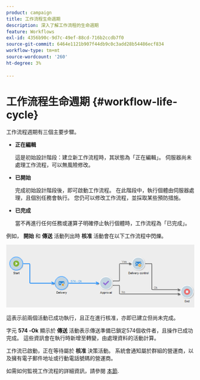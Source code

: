 ```yaml
---
product: campaign
title: 工作流程生命週期
description: 深入了解工作流程的生命週期
feature: Workflows
exl-id: 4356b90c-9d7c-49ef-88cd-716b2ccdb7f0
source-git-commit: 6464e1121b907f44db9c0c3add28b54486ecf834
workflow-type: tm+mt
source-wordcount: '260'
ht-degree: 3%

---
```


# 工作流程生命週期 {#workflow-life-cycle}



工作流程週期有三個主要步驟。

* **正在編輯**

   這是初始設計階段：建立新工作流程時，其狀態為「正在編輯」。 伺服器尚未處理工作流程，可以無風險修改。

* **已開始**

   完成初始設計階段後，即可啟動工作流程。 在此階段中，執行個體由伺服器處理，且個別任務會執行。 您仍可以修改工作流程，並採取某些預防措施。

* **已完成**

   當不再進行任何任務或運算子明確停止執行個體時，工作流程為「已完成」。

例如， **開始** 和 **傳送** 活動列出時 **核准** 活動會在以下工作流程中閃爍。

![](assets/new-workflow-6.png)

這表示前兩個活動已成功執行，且正在進行核准，亦即已建立但尚未完成。

字元 **574 -Ok** 顯示於 **傳送** 活動表示傳送準備已鎖定574個收件者，且操作已成功完成。 這些資訊會在執行時新增至轉變，由處理資料的活動計算。

工作流已啟動，正在等待屬於 **核准** 決策活動。 系統會通知屬於群組的營運商，以及擁有電子郵件地址或行動電話號碼的營運商。

如需如何監視工作流程的詳細資訊，請參閱 [本節](monitor-workflow-execution.md).

